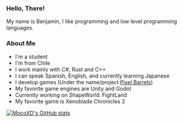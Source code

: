### Hello, There!

My name is Benjamin, I like programming and low level programming languages.

### About Me

* I'm a student
* I'm from Chile
* I work mainly with C#, Rust and C++
* I can speak Spanish, English, and currently learning Japanese
* I develop games (Under the name/project [Pixel Barrels](https://pixel-barrels.itch.io/))
* My favorite game engines are Unity and Godot
* Currently working on ShapeWorld: FightLand
* My favorite game is Xenoblade Chronicles 2

[![MocoXD's GitHub stats](https://github-readme-stats.vercel.app/api?username=elcosmoxd&show_icons=true&theme=radical)](https://github.com/anuraghazra/github-readme-stats)

<!--
**ElCosmoXD/ElCosmoXD** is a ✨ _special_ ✨ repository because its `README.md` (this file) appears on your GitHub profile.

Here are some ideas to get you started:

- 🔭 I’m currently working on ...
- 🌱 I’m currently learning ...
- 👯 I’m looking to collaborate on ...
- 🤔 I’m looking for help with ...
- 💬 Ask me about ...
- 📫 How to reach me: ...
- 😄 Pronouns: ...
- ⚡ Fun fact: ...
-->

